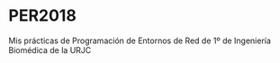 # PER2018
Mis prácticas de Programación de Entornos de Red de 1º de Ingeniería Biomédica de la URJC
